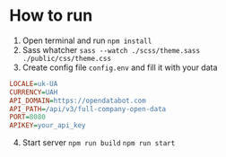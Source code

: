 # How to run

1. Open terminal and run `npm install`
2. Sass whatcher `sass --watch ./scss/theme.sass ./public/css/theme.css`
3. Create config file `config.env` and fill it with your data

```ini
LOCALE=uk-UA
CURRENCY=UAH
API_DOMAIN=https://opendatabot.com
API_PATH=/api/v3/full-company-open-data
PORT=8080
APIKEY=your_api_key
```

4. Start server
   `npm run build`
   `npm run start`
